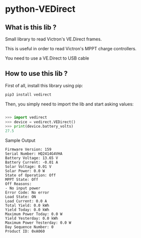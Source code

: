 # python-VEDirect

## What is this lib ?
Small library to read Victron's VE.Direct frames.

This is useful in order to read Victron's MPPT charge controllers.

You need to use a VE.Direct to USB cable

## How to use this lib ?
First of all, install this library using pip:
```bash
pip3 install vedirect
```

Then, you simply need to import the lib and start asking values:
```python

>>> import vedirect
>>> device = vedirect.VEDirect()
>>> print(device.battery_volts)
27.5
```

Sample Output
```
Firmware Version: 159
Serial Number: HQ2414G4VHA
Battery Voltage: 13.65 V
Battery Current: -0.01 A
Solar Voltage: 0.01 V
Solar Power: 0.0 W
State of Operation: Off
MPPT State: Off
Off Reasons:
- No input power
Error Code: No error
Load State: ON
Load Current: 0.0 A
Total Yield: 0.0 kWh
Yield Today: 0.0 kWh
Maximum Power Today: 0.0 W
Yield Yesterday: 0.0 kWh
Maximum Power Yesterday: 0.0 W
Day Sequence Number: 0
Product ID: 0xA060

```
